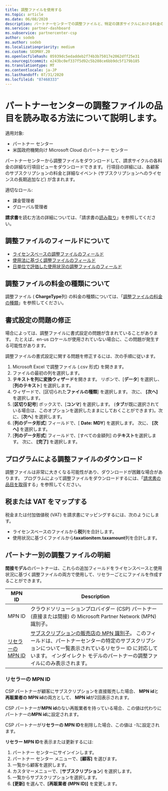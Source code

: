 ```yaml
---
title: 調整ファイルを使用する
ms.topic: article
ms.date: 06/08/2020
description: パートナーセンターでの調整ファイルと、特定の請求サイクルにおける料金の詳細な行項目ビューを解釈する方法について説明します。
ms.service: partner-dashboard
ms.subservice: partnercenter-csp
author: sodeb
ms.author: sodeb
ms.localizationpriority: medium
ms.custom: SEOMAY.20
ms.openlocfilehash: 05939dc5edaddeb2f74b3b75017e2062dff25e31
ms.sourcegitcommit: e243bc0ef337f5d92c5b208ce6bb9dc5f179b185
ms.translationtype: MT
ms.contentlocale: ja-JP
ms.lasthandoff: 07/31/2020
ms.locfileid: "87468333"
---
```

# <a name="learn-how-to-read-the-line-items-in-your-partner-center-reconciliation-files"></a>パートナーセンターの調整ファイルの品目を読み取る方法について説明します。

適用対象:

- パートナー センター
- 米国政府機関向け Microsoft Cloud のパートナー センター

パートナーセンターから調整ファイルをダウンロードして、請求サイクルの各料金の詳細な行項目ビューをダウンロードできます。 行項目の詳細には、各顧客のサブスクリプションの料金と詳細なイベント (サブスクリプションへのライセンスの長期追加など) が含まれます。

適切なロール:

- 課金管理者
- グローバル管理者

**請求書**を読む方法の詳細については、「請求書の[読み取り](read-your-bill.md)」を参照してください。

## <a name="understand-reconciliation-file-fields"></a>調整ファイルのフィールドについて

- [ライセンスベースの調整ファイルのフィールド](license-based-recon-files.md)
- [使用法に基づく調整ファイルのフィールド](usage-based-recon-files.md)
- [日単位で評価した使用状況の調整ファイルのフィールド](daily-rated-usage-recon-files.md)

## <a name="understand-charge-types-in-reconciliation-files"></a>調整ファイルの料金の種類について

調整ファイル ( **ChargeType**列) の料金の種類については、「[調整ファイルの料金の種類](recon-file-charge-types.md)」を参照してください。

## <a name="fix-formatting-issues"></a>書式設定の問題の修正

場合によっては、調整ファイルに書式設定の問題が含まれていることがあります。 たとえば、en-us ロケールが使用されていない場合に、この問題が発生する可能性があります。

調整ファイルの書式設定に関する問題を修正するには、次の手順に従います。

1. Microsoft Excel で調整ファイル (.csv 形式) を開きます。
2. ファイルの最初の列を選択します。
3. **テキストを列に変換ウィザード**を開きます。 リボンで、[**データ**] を選択し、[**列のテキスト**] を選択します。
4. ウィザードで、[区切られた**ファイルの種類**] を選択します。 次に、 **[次へ]** を選択します。
5. [**区切り記号**] ボックスで、[**コンマ**] を選択します。 (**タブ**が既に選択されている場合は、このオプションを選択したままにしておくことができます)。次に、[**次へ**] を選択します。
6. [**列のデータ形式**] フィールドで、[ **Date: MDY**] を選択します。 次に、 **[次へ]** を選択します。
7. [**列のデータ形式**] フィールドで、[すべての金額列] の**テキスト**を選択します。 次に、 **[完了]** を選択します。

## <a name="download-reconciliation-files-programmatically"></a>プログラムによる調整ファイルのダウンロード

調整ファイルは非常に大きくなる可能性があり、ダウンロードが困難な場合があります。 プログラムによって調整ファイルをダウンロードするには、「[請求書の品目を取得](https://docs.microsoft.com/partner-center/develop/get-invoiceline-items)する」を参照してください。

## <a name="map-taxes-or-vat"></a>税または VAT をマップする

税金または付加価値税 (VAT) を請求書にマッピングするには、次のようにします。

- ライセンスベースのファイルから**税**列を合計します。
- 使用状況に基づくファイルから**taxationitem.taxamount**列を合計します。

## <a name="itemize-reconciliation-files-by-partner"></a>パートナー別の調整ファイルの明細

**間接モデル**のパートナーは、これらの追加フィールドをライセンスベースと使用状況に基づく調整ファイルの両方で使用して、リセラーごとにファイルを作成することができます。

| MPN ID | Description |
| ------ | ----------- |
| MPN ID | クラウドソリューションプロバイダー (CSP) パートナー (直接または間接) の Microsoft Partner Network (MPN) 識別子。 |
| [リセラーの MPN ID](#reseller-mpn-id) | [サブスクリプションの販売店の MPN 識別子](#reseller-mpn-id)。 このフィールドは、パートナーセンターの特定のサブスクリプションについて一覧表示されているリセラー ID に対応しています。 インダイレクト モデルのパートナーの調整ファイルにのみ表示されます。 |

### <a name="reseller-mpn-id"></a>リセラーの MPN ID

CSP パートナーが顧客にサブスクリプションを直接販売した場合、 **MPN id**と**再販業者の MPN id**の両方として、 **MPN id**が2回表示されます。

CSP パートナーが**MPN id**のない再販業者を持っている場合、この値は代わりにパートナーの**MPN id**に設定されます。

CSP パートナーが**リセラーの MPN ID**を削除した場合、この値は *-1*に設定されます。

**リセラー MPN ID**を表示または更新するには:

1. パートナー センターにサインインします。
2. パートナー センター メニューで、**[顧客]** を選びます。
3. 一覧から顧客を選択します。
4. カスタマーメニューで、[**サブスクリプション**] を選択します。
5. 一覧からサブスクリプションを選択します。
6. **[更新]** を選んで、**[再販業者 (MPN ID)]** を変更します。
